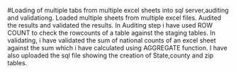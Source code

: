 #Loading of multiple tabs from multiple excel sheets into sql server,auditing and validationg.
Loaded multiple sheets from multiple excel files. 
Audited the results and validated the results. 
In Auditing step i have used ROW COUNT to check the rowcounts of a table against the staging tables. 
In validating, i have validated the sum of national counts of an excel sheet against the sum which i have calculated using AGGREGATE function. 
I have also uploaded the sql file showing the creation of State,county and zip tables. 
